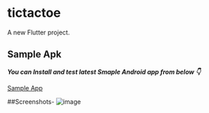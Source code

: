 # tictactoe

A new Flutter project.
## Sample Apk 


***You can Install and test latest Smaple Android app from below 👇***

[Sample App](https://github.com/PatilAnkits/Tic_Tac_Toe-Flutter/blob/main/build/app/outputs/flutter-apk/app-release.apk)


##Screenshots- 
![image](https://user-images.githubusercontent.com/50051003/186678423-af698fd7-bef5-4469-9de6-f4b75b8a128f.png)
